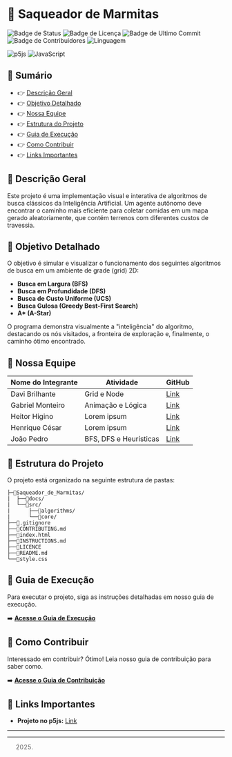 # 🤖 Saqueador de Marmitas

![Badge de Status](https://img.shields.io/badge/status-em%20desenvolvimento-yellow)
![Badge de Licença](https://img.shields.io/github/license/krosct/Projeto-ESS)
![Badge de Ultimo Commit](https://img.shields.io/github/last-commit/krosct/Projeto-ESS)
![Badge de Contribuidores](https://img.shields.io/github/contributors/krosct/Projeto-ESS)
![Linguagem](https://img.shields.io/github/languages/top/krosct/Projeto-ESS)

![p5js](https://img.shields.io/badge/p5.js-ED225D?style=for-the-badge&logo=p5.js&logoColor=white)
![JavaScript](https://img.shields.io/badge/javascript-%23323330.svg?style=for-the-badge&logo=javascript&logoColor=%23F7DF1E)

## 📌 Sumário
- 👉 [Descrição Geral](#descrição-geral)
- 👉 [Objetivo Detalhado](#objetivo-detalhado)
- 👉 [Nossa Equipe](#nossa-equipe)
- 👉 [Estrutura do Projeto](#estrutura-do-projeto)
- 👉 [Guia de Execução](#guia-de-execução)
- 👉 [Como Contribuir](#como-contribuir)
- 👉 [Links Importantes](#links-importantes)

## 📜 Descrição Geral

Este projeto é uma implementação visual e interativa de algoritmos de busca clássicos da Inteligência Artificial. Um agente autônomo deve encontrar o caminho mais eficiente para coletar comidas em um mapa gerado aleatoriamente, que contém terrenos com diferentes custos de travessia.

## 🎯 Objetivo Detalhado

O objetivo é simular e visualizar o funcionamento dos seguintes algoritmos de busca em um ambiente de grade (grid) 2D:

-   **Busca em Largura (BFS)**
-   **Busca em Profundidade (DFS)**
-   **Busca de Custo Uniforme (UCS)**
-   **Busca Gulosa (Greedy Best-First Search)**
-   **A\* (A-Star)**

O programa demonstra visualmente a "inteligência" do algoritmo, destacando os nós visitados, a fronteira de exploração e, finalmente, o caminho ótimo encontrado.

## 👥 Nossa Equipe

| Nome do Integrante | Atividade | GitHub |
| --- | --- | --- |
| Davi Brilhante | Grid e Node | [Link](https://github.com/Davi-SB) |
| Gabriel Monteiro | Animação e Lógica | [Link](https://github.com/krosct) |
| Heitor Higino | Lorem ipsum | [Link](https://placebacon.net/400/300) |
| Henrique César | Lorem ipsum | [Link](https://github.com/SapoSopa) |
| João Pedro | BFS, DFS e Heurísticas | [Link](https://placebacon.net/400/300) |

## 📂 Estrutura do Projeto

O projeto está organizado na seguinte estrutura de pastas:

```
├─📁Saqueador_de_Marmitas/
|  ├──📁docs/
|  └──📁src/
|      ├──📁algorithms/
|      └──📁core/
├──📄.gitignore
├──📄CONTRIBUTING.md
├──📄index.html
├──📄INSTRUCTIONS.md
├──📄LICENCE
├──📄README.md
└──📄style.css
```

## 🚀 Guia de Execução

Para executar o projeto, siga as instruções detalhadas em nosso guia de execução.

➡️ **[Acesse o Guia de Execução](./INSTRUCTIONS.md)**

## 🤝 Como Contribuir

Interessado em contribuir? Ótimo! Leia nosso guia de contribuição para saber como.

➡️ **[Acesse o Guia de Contribuição](./CONTRIBUTING.md)**

## 🔗 Links Importantes

- **Projeto no p5js:** [Link](https://placebacon.net/400/300)

---
---
> 2025.